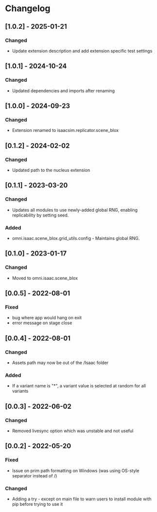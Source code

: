 # Changelog

## [1.0.2] - 2025-01-21
### Changed
- Update extension description and add extension specific test settings

## [1.0.1] - 2024-10-24
### Changed
- Updated dependencies and imports after renaming


## [1.0.0] - 2024-09-23

### Changed
- Extension renamed to isaacsim.replicator.scene_blox

## [0.1.2] - 2024-02-02

### Changed
- Updated path to the nucleus extension

## [0.1.1] - 2023-03-20

### Changed

- Updates all modules to use newly-added global RNG, enabling replicability by setting seed.
### Added

- omni.isaac.scene_blox.grid_utils.config - Maintains global RNG.
## [0.1.0] - 2023-01-17

### Changed

- Moved to omni.isaac.scene_blox

## [0.0.5] - 2022-08-01

### Fixed

- bug where app would hang on exit
- error message on stage close

## [0.0.4] - 2022-08-01

### Changed

- Assets path may now be out of the /Isaac folder

### Added

- If a variant name is "*", a variant value is selected at random for all variants

## [0.0.3] - 2022-06-02

### Changed

- Removed livesync option which was unstable and not useful

## [0.0.2] - 2022-05-20

### Fixed

- Issue on prim path formatting on Windows (was using OS-style separator instead of /)

### Changed

- Adding a try - except on main file to warn users to install module with pip before trying to use it
